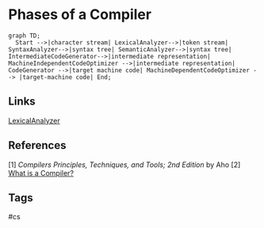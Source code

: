 # Phases of a Compiler

```mermaid
graph TD;
  Start -->|character stream| LexicalAnalyzer-->|token stream| SyntaxAnalyzer-->|syntax tree| SemanticAnalyzer-->|syntax tree| IntermediateCodeGenerator-->|intermediate representation| MachineIndependentCodeOptimizer -->|intermediate representation| CodeGenerator -->|target machine code| MachineDependentCodeOptimizer --> |target-machine code| End;

```

## Links
[LexicalAnalyzer](../202402060541)

## References
[1] *Compilers Principles, Techniques, and Tools; 2nd Edition* by Aho
[2] [What is a Compiler?](../202402060504)

## Tags
#cs
